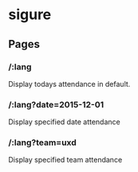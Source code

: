 # sigure

## Pages

### /:lang
Display todays attendance in default.

### /:lang?date=2015-12-01
Display specified date attendance

### /:lang?team=uxd
Display specified team attendance

